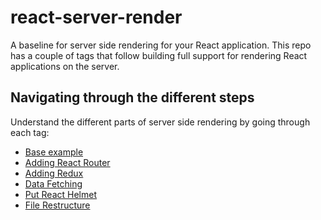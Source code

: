 # react-server-render

A baseline for server side rendering for your React application. This repo has a couple of tags that follow building full support for rendering React applications on the server.

## Navigating through the different steps

Understand the different parts of server side rendering by going through each tag:

- [Base example](https://github.com/junibrosas/react-server-render/tree/base-ssr)
- [Adding React Router](https://github.com/junibrosas/react-server-render/tree/01-react-router)
- [Adding Redux](https://github.com/junibrosas/react-server-render/tree/02-redux)
- [Data Fetching](https://github.com/junibrosas/react-server-render/tree/03-data-fetching)
- [Put React Helmet](https://github.com/junibrosas/react-server-render/tree/04-react-helmet)
- [File Restructure](https://github.com/junibrosas/react-server-render/tree/05-file-restructure)
